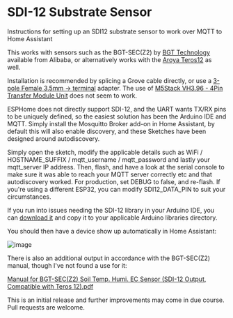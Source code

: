 # SDI-12 Substrate Sensor
Instructions for setting up an SDI12 substrate sensor to work over MQTT to Home Assistant

This works with sensors such as the BGT-SEC(Z2) by [BGT Technology](https://www.alibaba.com/product-detail/China-low-price-CE-IP68-SID12_1600643601689.html) available from Alibaba, or alternatively works with the [Aroya Teros12](https://metergroup.com/products/teros-12/) as well.

Installation is recommended by splicing a Grove cable directly, or use a [3-pole Female 3.5mm -> terminal](https://www.aliexpress.com/item/1005002295771551.html) adapter. The use of [M5Stack VH3.96 - 4Pin Transfer Module Unit](https://shop.m5stack.com/products/3-96-transfer-unit) does not seem to work.

ESPHome does not directly support SDI-12, and the UART wants TX/RX pins to be uniquely defined, so the easiest solution has been the Arduino IDE and MQTT. Simply install the Mosquitto Broker add-on in Home Assistant, by default this will also enable discovery, and these Sketches have been designed around autodiscovery.

Simply open the sketch, modify the applicable details such as WiFi / HOSTNAME_SUFFIX / mqtt_username / mqtt_password and lastly your mqtt_server IP address. Then, flash, and have a look at the serial console to make sure it was able to reach your MQTT server correctly etc and that autodiscovery worked. For production, set DEBUG to false, and re-flash. If you're using a different ESP32, you can modify SDI12_DATA_PIN to suit your circumstances.

If you run into issues needing the SDI-12 library in your Arduino IDE, you can [download it](https://github.com/HarveyBates/ESP32-SDI12) and copy it to your applicable Arduino libraries directory.

You should then have a device show up automatically in Home Assistant:

![image](https://github.com/user-attachments/assets/0d475142-8f57-445c-b64a-a7e7525c0958)

There is also an additional output in accordance with the BGT-SEC(Z2) manual, though I've not found a use for it:

[Manual for BGT-SEC(Z2) Soil Temp. Humi. EC Sensor (SDI-12 Output, Compatible with Teros 12).pdf](https://github.com/user-attachments/files/17642113/Manual.for.BGT-SEC.Z2.Soil.Temp.Humi.EC.Sensor.SDI-12.Output.Compatible.with.Teros.12.pdf)

This is an initial release and further improvements may come in due course. Pull requests are welcome.
